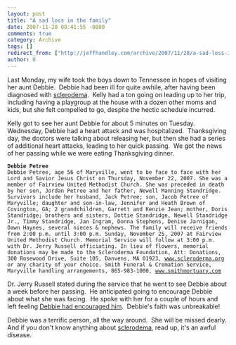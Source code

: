 ```yaml
---
layout: post
title: "A sad loss in the family"
date: 2007-11-28 08:41:55 -0800
comments: true
category: Archive
tags: []
redirect_from: ["http://jeffhandley.com/archive/2007/11/28/a-sad-loss-in-the-family.aspx"]
author: 0
---
```

<!-- more -->
<p>Last Monday, my wife took the boys down to Tennessee in hopes of visiting her aunt Debbie.  Debbie had been ill for quite awhile, after having been diagnosed with <a href="http://www.scleroderma.org/" target="_blank">sclerodema</a>.  Kelly had a ton going on leading up to her trip, including having a playgroup at the house with a dozen other moms and kids, but she felt compelled to go, despite the hectic schedule incurred.</p>  <p>Kelly got to see her aunt Debbie for about 5 minutes on Tuesday.  Wednesday, Debbie had a heart attack and was hospitalized.  Thanksgiving day, the doctors were talking about releasing her, but then she had a series of additional heart attacks, leading to her quick passing.  We got the news of her passing while we were eating Thanksgiving dinner.</p>  <p><code><b>Debbie Petree</b>      <br />Debbie Petree, age 56 of Maryville, went to be face to face with her Lord and Savior Jesus Christ on Thursday, November 22, 2007. She was a member of Fairview United Methodist Church. She was preceded in death by her son, Jordan Petree and her father, Newell Manning Standridge. Survivors include her husband, Jack Petree; son, Jacob Petree of Maryville; daughter and son-in-law, Jennifer and Heath Brown of Covington, GA; 2 grandchildren, Garrett and Kenzie Jean; mother, Doris Standridge; brothers and sisters, Dottie Standridge, Newell Standridge Jr., Timmy Standridge, Jan Ingram, Donna Stephens, Denise Jarnigan, Dawn Haynes, several nieces &amp; nephews. The family will receive friends from 2:00 p.m. until 3:00 p.m. Sunday, November 25, 2007 at Fairview United Methodist Church. Memorial Service will follow at 3:00 p.m. with Dr. Jerry Russell officiating. In lieu of flowers, memorial donations may be made to the Scleroderma Foundation, Att: Donations, 300 Rosewood Drive, Suite 105, Danvens, MA 01923, <a href="http://www.scleroderma.org">www.scleroderma.org</a> or any charity of your choice. Smith Funeral &amp; Cremation Service, Maryville handling arrangements, 865-983-1000, <a href="http://www.smithmortuary.com">www.smithmortuary.com</a></code></p>  <p>Dr. Jerry Russell stated during the service that he went to see Debbie about a week before her passing.  He anticipated going to encourage Debbie about what she was facing.  He spoke with her for a couple of hours and left feeling <u>Debbie had encouraged him</u>.  Debbie's faith was unbreakable!</p>  <p>Debbie was a terrific person, all the way around.  She will be missed dearly.  And if you don't know anything about <a href="http://www.scleroderma.org/" target="_blank">sclerodema</a>, read up, it's an awful disease.</p>

